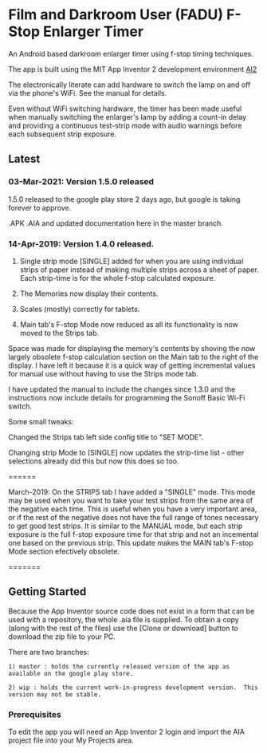 # Film and Darkroom User (FADU) F-Stop Enlarger Timer

An Android based darkroom enlarger timer using f-stop timing techniques.


The app is built using the MIT App Inventor 2 development environment [AI2](https://appinventor.mit.edu)

The electronically literate can add hardware to switch the lamp on and off via the phone's WiFi.  See the manual for details.  

Even without WiFi switching hardware, the timer has been made useful when manually switching the enlarger's lamp by adding a count-in delay and providing a continuous test-strip mode with audio warnings before each subsequent strip exposure.



## Latest

### 03-Mar-2021:  Version 1.5.0 released

1.5.0 released to the google play store 2 days ago, but google is taking forever to approve.

.APK .AIA and updated documentation here in the master branch.



### 14-Apr-2019: Version 1.4.0 released.

1) Single strip mode [SINGLE] added for when you are using individual strips of paper instead of making multiple strips across a sheet of paper. Each strip-time is for the whole f-stop calculated exposure.

2) The Memories now display their contents.

3) Scales (mostly) correctly for tablets.

4) Main tab's F-stop Mode now reduced as all its functionality is now moved to the Strips tab.

Space was made for displaying the memory's contents by shoving the now largely obsolete f-stop calculation section on the Main tab to the right of the display.  I have left it because it is a quick way of getting incremental values for manual use without having to use the Strips mode tab.

I have updated the manual to include the changes since 1.3.0 and the instructions now include details for programming the Sonoff Basic Wi-Fi switch.  


Some small tweaks:

Changed the Strips tab left side config title to "SET MODE".  

Changing strip Mode to [SINGLE] now updates the strip-time list - other selections already did this but now this does so too.


======

March-2019:  On the STRIPS tab I have added a "SINGLE" mode.  This mode may be used when you want to take your test strips from the same area of the negative each time.  This is useful when you have a very important area, or if the rest of the negative does not have the full range of tones necessary to get good test strips.  It is similar to the MANUAL mode, but each strip exposure is the full f-stop exposure time for that strip and not an incemental one based on the previous strip.  This update makes the MAIN tab's F-stop Mode section efectively obsolete.

=======



## Getting Started


Because the App Inventor source code does not exist in a form that can be used with a repository, the whole .aia file is supplied.  To obtain a copy (along with the rest of the files) use the [Clone or download] button to download the zip file to your PC.


There are two branches:

	1) master : holds the currently released version of the app as available on the google play store.
	
	2) wip : holds the current work-in-progress development version.  This version may not be stable.


### Prerequisites

To edit the app you will need an App Inventor 2 login and import the AIA project file into your My Projects area.
